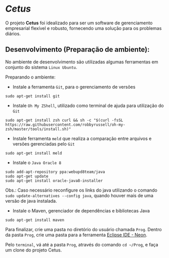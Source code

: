 # _Cetus_ 

O projeto __Cetus__ foi idealizado para ser um software de gerenciamento empresarial flexível e robusto, fornecendo uma solução para os problemas diários.

## Desenvolvimento (Preparação de ambiente):

No ambiente de desenvolvimento são utilizadas algumas ferramentas em conjunto do sistema `Linux Ubuntu`. 

Preparando o ambiente:

* Instale a ferramenta `Git`, para o gerenciamento de versões
```shell
sudo apt-get install git
```

* Instale `Oh My ZShell`, utilizado como terminal de ajuda para utilização do `Git`
```shell
sudo apt-get install zsh curl && sh -c "$(curl -fsSL https://raw.githubusercontent.com/robbyrussell/oh-my-zsh/master/tools/install.sh)"
```

* Instale ferramenta `meld` que realiza a comparação entre arquivos e versões gerenciadas pelo `Git`
```shell
sudo apt-get install meld
```

* Instale o `Java Oracle 8`
```shell
sudo add-apt-repository ppa:webupd8team/java
sudo apt-get update
sudo apt-get install oracle-java8-installer
```

Obs.: Caso necessário reconfigure os links do java utilizando o comando `sudo update-alternatives --config java`, quando houver mais de uma versão de java instalada.

* Instale o Maven, gerenciador de dependências e bibliotecas Java
```shell
sudo apt-get install maven
```

Para finalizar, crie uma pasta no diretório do usuário chamada `Prog`. Dentro da pasta `Prog`, crie uma pasta para a ferramenta [Eclipse IDE - Neon](https://www.eclipse.org/downloads/download.php?file=/oomph/epp/neon/R2a/eclipse-inst-linux64.tar.gz).

Pelo `terminal`, vá até a pasta `Prog`, através do comando `cd ~/Prog`, e faça um clone do projeto Cetus.

